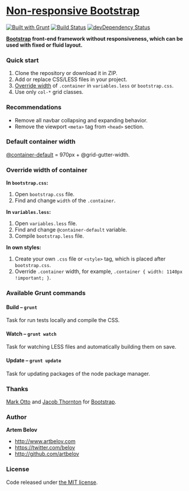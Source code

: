 # [Non-responsive Bootstrap](http://www.artbelov.com/non-responsive-bootstrap/)

[![Built with Grunt](https://cdn.gruntjs.com/builtwith.png)](http://gruntjs.com/) [![Build Status](http://img.shields.io/travis/artbelov/non-responsive-bootstrap/master.svg)](https://travis-ci.org/artbelov/non-responsive-bootstrap) [![devDependency Status](https://david-dm.org/artbelov/non-responsive-bootstrap/dev-status.png?theme=shields.io)](https://david-dm.org/artbelov/non-responsive-bootstrap#info=devDependencies)

**[Bootstrap](https://github.com/twitter/bootstrap) front-end framework without responsiveness, which can be used with fixed or fluid layout.**

### Quick start

1. Clone the repository or download it in ZIP.
2. Add or replace CSS/LESS files in your project.
3. [Override width](#override-width-of-container) of `.container`  in `variables.less` or `bootstrap.css`.
4. Use only `col-*` grid classes.

### Recommendations

* Remove all navbar collapsing and expanding behavior.
* Remove the viewport `<meta>` tag from `<head>` section.

### Default container width

[@container-default](https://github.com/artbelov/non-responsive-bootstrap/blob/master/less/variables.less#L304) = 970px + @grid-gutter-width.

### Override width of container

**In `bootstrap.css`:**

1. Open `bootstrap.css` file.
2. Find and change `width` of the `.container`.

**In `variables.less`:**

1. Open `variables.less` file.
2. Find and change `@container-default` variable.
3. Compile `bootstrap.less` file.

**In own styles:**

1. Create your own `.css` file or `<style>` tag, which is placed after `bootstrap.css`.
2. Override `.container` width, for example, `.container { width: 1140px !important; }`.

### Available Grunt commands

#### Build – `grunt`

Task for run tests locally and compile the CSS.

#### Watch – `grunt watch`

Task for watching LESS files and automatically building them on save.

#### Update – `grunt update`

Task for updating packages of the node package manager.

### Thanks

[Mark Otto](http://github.com/markdotto) and [Jacob Thornton](http://github.com/fat) for [Bootstrap](https://github.com/twbs/bootstrap).

### Author

**Artem Belov**

- <http://www.artbelov.com>
- <https://twitter.com/belov>
- <http://github.com/artbelov>

### License

Code released under [the MIT license](http://opensource.org/licenses/MIT).
